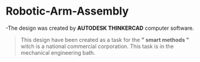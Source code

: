# Robotic-Arm-Assembly

-The design was created by **AUTODESK THINKERCAD** computer software.
> This design have been created as a task for the **" smart methods "** witch is a national commercial corporation. This task is in the mechanical engineering bath.
